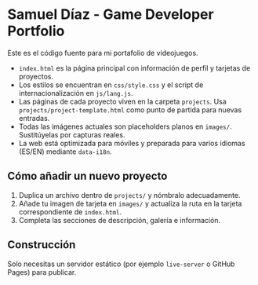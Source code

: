 # Samuel Díaz - Game Developer Portfolio

Este es el código fuente para mi portafolio de videojuegos. 
- `index.html` es la página principal con información de perfil y tarjetas de proyectos.
- Los estilos se encuentran en `css/style.css` y el script de internacionalización en `js/lang.js`.
- Las páginas de cada proyecto viven en la carpeta `projects`. Usa `projects/project-template.html` como punto de partida para nuevas entradas.
- Todas las imágenes actuales son placeholders planos en `images/`. Sustitúyelas por capturas reales.
- La web está optimizada para móviles y preparada para varios idiomas (ES/EN) mediante `data-i18n`.

## Cómo añadir un nuevo proyecto
1. Duplica un archivo dentro de `projects/` y nómbralo adecuadamente.
2. Añade tu imagen de tarjeta en `images/` y actualiza la ruta en la tarjeta correspondiente de `index.html`.
3. Completa las secciones de descripción, galería e información.

## Construcción
Solo necesitas un servidor estático (por ejemplo `live-server` o GitHub Pages) para publicar.
